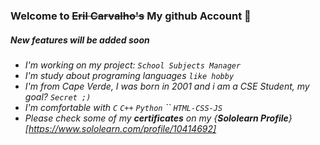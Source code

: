 ### Welcome to <s>Eril Carvalho's</s> My github Account 👋

##### _New features will be added soon_

- _I'm working on my project: `School Subjects Manager`_
- _I'm study about programing languages `like hobby`_
- _I'm from Cape Verde, I was born in 2001 and i am a CSE Student, my goal? `Secret ;)`_
- _I'm comfortable with `C` `C++` `Python` `` `HTML-CSS-JS`_
- _Please check some of my __certificates__ on my {**Sololearn Profile**}[https://www.sololearn.com/profile/10414692]_
<!-- - _💬 Ask me about**: `C++, Java, Django, `_ -->

<!--
**erilshackle/erilshackle** is a ✨ _special_ ✨ repository because its `README.md` (this file) appears on your GitHub profile.

Here are some ideas to get you started:

- 🔭 I’m currently working on ...
- 🌱 I’m currently learning ...
- 👯 I’m looking to collaborate on ...
- 🤔 I’m looking for help with ...
- 💬 Ask me about ...
- 📫 How to reach me: ...
- 😄 Pronouns: ...
- ⚡ Fun fact: ...
-->

